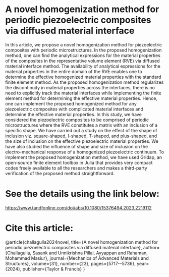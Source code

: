 # A novel homogenization method for periodic piezoelectric composites via diffused material interface

In this article, we propose a novel homogenization method for piezoelectric composites with periodic microstructures. In the proposed homogenization method, one can find the analytical
expressions for the material properties of the composites in the representative volume element (RVE) via diffused material interface method. The availability of analytical expressions 
for the material properties in the entire domain of the RVE enables one to determine the effective homogenized material properties with the standard finite element method. As the 
proposed homogenization method regularizes the discontinuity in material properties across the interfaces, there is no need to explicitly track the material interfaces while implementing 
the finite element method for determining the effective material properties. Hence, one can implement the proposed homogenized method for any piezoelectric composites with complicated
material interfaces and determine the effective material properties. In this study, we have considered the piezoelectric composites to be comprised of periodic microstructures where the
RVE constitutes a matrix with an inclusion of a specific shape. We have carried out a study on the effect of the shape of inclusion viz. square-shaped, I-shaped, T-shaped, and 
plus-shaped, and the size of inclusion on the effective piezoelectric material properties. We have also studied the influence of shape and size of inclusion on the electro-mechanical
response of a homogenized piezoelectric continuum. To implement the proposed homogenization method, we have used Gridap, an open-source finite element toolbox in Julia that provides 
very compact codes freely available to all the researchers and makes a third-party verification of the proposed method straightforward.

# See the details using the link below:

https://www.tandfonline.com/doi/abs/10.1080/15376494.2023.2219112

# Cite this article:

@article{challagulla2024novel,
  title={A novel homogenization method for periodic piezoelectric composites via diffused material interface},
  author={Challagulla, Sasank and Unnikrishna Pillai, Ayyappan and Rahaman, Mohammad Masiur},
  journal={Mechanics of Advanced Materials and Structures},
  volume={31},
  number={23},
  pages={5717--5736},
  year={2024},
  publisher={Taylor \& Francis}
}
